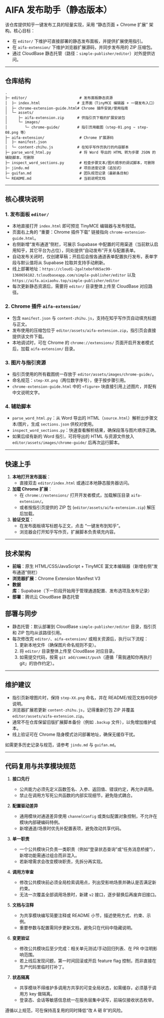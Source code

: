 # AIFA 发布助手（静态版本）

该仓库提供知乎一键发布工具的轻量实现，采用 “静态页面 + Chrome 扩展” 架构。核心目标：

- 在 `editor/` 下维护可直接部署的静态发布面板，并提供扩展使用指引。
- 在 `aifa-extension/` 下维护浏览器扩展源码，并同步发布用的 ZIP 压缩包。
- 通过 CloudBase 静态托管（路径：`simple-publisher/editor`）对外提供访问。

---

## 仓库结构

```text
.
├─ editor/                        # 发布面板静态资源
│  ├─ index.html                 # 主界面（TinyMCE 编辑器 + 一键发布入口）
│  ├─ chrome-extension-guide.html# Chrome 插件安装/使用指南
│  └─ assets/
│     ├─ aifa-extension.zip      # 供指引页下载的扩展安装包
│     └─ images/
│        └─ chrome-guide/        # 指引页用截图（step-01.png ~ step-08.png 等）
├─ aifa-extension/                # Chrome 扩展源码
│  ├─ manifest.json
│  └─ content-zhihu.js           # 在知乎写作页执行的内容脚本
├─ parse_word_html.py             # 将 Word 导出的 HTML 转为步骤 JSON 的辅助脚本，可删除
├─ inspect_word_sections.py       # 检查步骤文本/图片顺序的调试脚本，可删除
├─ jindu.md                       # 项目进度记录（追加式）
├─ guifan.md                      # 团队规范记录（最新条目制）
└─ README.md                      # 当前说明文档
```

---

## 核心模块说明

### 1. 发布面板 `editor/`
- 本地直接打开 `index.html` 即可预览 TinyMCE 编辑器与发布按钮。
- 页面右上角的 “重要：Chrome 插件下载” 链接指向 `chrome-extension-guide.html`。
- 右侧新增“发布通道”侧栏，可展示 Supabase 中配置的可用渠道（当前默认启用知乎，其它平台为占位），同处提供“自动发布”开关与配置表单。
- 自动发布关闭时，仅创建草稿；开启后会按各通道表单配置执行发布，表单字段与默认值将从 Supabase 拉取并支持手动刷新。
- 线上部署地址：`https://cloud1-2galtebofd65ac99-1360656182.tcloudbaseapp.com/simple-publisher/editor`
    以及 `https://aifa.aixiaohu.top/simple-publisher/editor`
- 每次更新静态资源后，需要将 `editor/` 目录整体上传至 CloudBase 对应路径。

### 2. Chrome 插件 `aifa-extension/`
- 包含 `manifest.json` 与 `content-zhihu.js`，支持在知乎写作页自动填充标题与正文。
- 发布使用的压缩包位于 `editor/assets/aifa-extension.zip`，指引页会直接提供该文件下载。
- 本地调试时，可在 Chrome 的 `chrome://extensions/` 页面开启开发者模式后，加载 `aifa-extension/` 目录。

### 3. 图片与指引资源
- 指引页使用的所有截图统一存放于 `editor/assets/images/chrome-guide/`。
- 命名规范：`step-XX.png`（两位数字序号），便于按步骤引用。
- `chrome-extension-guide.html` 中的 `<figure>` 块直接引用上述图片，并配有中文说明文字。

### 4. 辅助脚本
- `parse_word_html.py`：从 Word 导出的 HTML（`source.html`）解析出步骤文本/图片，生成 `sections.json` 供校对使用。
- `inspect_word_sections.py`：快速查看解析结果，确保段落与图片顺序正确。
- 如果后续有新的 Word 指引，可将导出的 HTML 与资源文件放入 `editor/assets/images/chrome-guide/` 后再次运行脚本。

---

## 快速上手

1. **本地打开发布面板**：
   - 直接双击 `editor/index.html` 或通过本地静态服务器访问。
2. **加载 Chrome 扩展**：
   - 在 `chrome://extensions/` 打开开发者模式，加载解压目录 `aifa-extension/`。
   - 或者按指引页提供的 ZIP 包 (`editor/assets/aifa-extension.zip`) 解压后加载。
3. **验证交互**：
   - 在发布面板填写标题与正文，点击 “一键发布到知乎”。
   - 浏览器会打开知乎写作页，扩展脚本负责填充内容。

---

## 技术架构

- **前端**：原生 HTML/CSS/JavaScript + TinyMCE 富文本编辑器（新增右侧“发布通道”侧栏）
- **浏览器扩展**：Chrome Extension Manifest V3
- **数据库**：Supabase（下一阶段开始用于管理通道配置、发布选项及发布记录）
- **部署**：腾讯云 CloudBase 静态托管

## 部署与同步

- 静态托管：默认部署到 CloudBase `simple-publisher/editor` 目录，指引页和 ZIP 包均从该路径引用。
- 每次修改完 `editor/`、`aifa-extension/` 或相关资源后，执行以下流程：
  1. 更新本地文件（确保图片命名规则不变）。
  2. 将 `editor/` 目录整体上传至 CloudBase 对应目录。
  3. 如需提交代码，按需 `git add/commit/push`（遵循「需我通知你再执行 git」的协作约定）。

---

## 维护建议

- 指引页新增图片时，保持 `step-XX.png` 命名，并在 README/规范文档中同步说明。
- 浏览器扩展若更新 `content-zhihu.js`，记得重新打包 ZIP 并覆盖 `editor/assets/aifa-extension.zip`。
- 通常不在仓库保留旧版扩展脚本备份（例如 `.backup` 文件），以免增加维护成本。
- 线上验证可在 Chrome 隐身模式访问部署地址，确保无缓存干扰。

如需更多历史记录与规范，请参考 `jindu.md` 与 `guifan.md`。

---

## 代码复用与共享模块规范

1. **接口先行**
   - 公共能力必须先定义函数签名、入参、返回值、错误约定，再允许调用。
   - 禁止在调用方写死公共函数的内部实现细节，避免隐式耦合。

2. **配置驱动差异**
   - 通用模块对通道差异使用 `channelConfig` 或类似配置对象控制，不允许在模块内部硬编码特例。
   - 新增通道/场景时优先补配置表项，避免改动共享代码。

3. **单一职责**
   - 一个公共模块只负责一类职责（例如“登录状态查询”或“任务消息桥接”），新增功能需通过组合而非混入。
   - 若新增需求会改变模块职责，先拆分再实现。

4. **调用方审查**
   - 修改公共模块前必须全局检索调用点，列出受影响场景并确认是否满足新约束。
   - 无法一次覆盖全部调用场景时，新建 `v2` 接口，逐步替换后再废弃旧接口。

5. **文档与注释**
   - 为共享模块编写简要注释或 README 小节，描述使用方式、约束、示例。
   - 重要参数与配置需同步更新文档，避免只在代码中隐藏说明。

6. **变更验证**
   - 修改公共模块后至少完成：相关单元测试/手动回归列表、在 PR 中注明影响范围。
   - 若上线后发现问题，第一时间回滚或开启 feature flag 控制，而非直接在生产代码里临时打补丁。

7. **状态隔离**
   - 共享模块不得维护多调用方共享的可变全局状态，如需缓存，必须基于调用方 key 做隔离。
   - 登录态、会话等敏感信息统一在服务层集中读写，前端仅接收状态枚举。

遵循以上规范，可在保持高复用的同时降低“改 A 砸 B”的风险。
